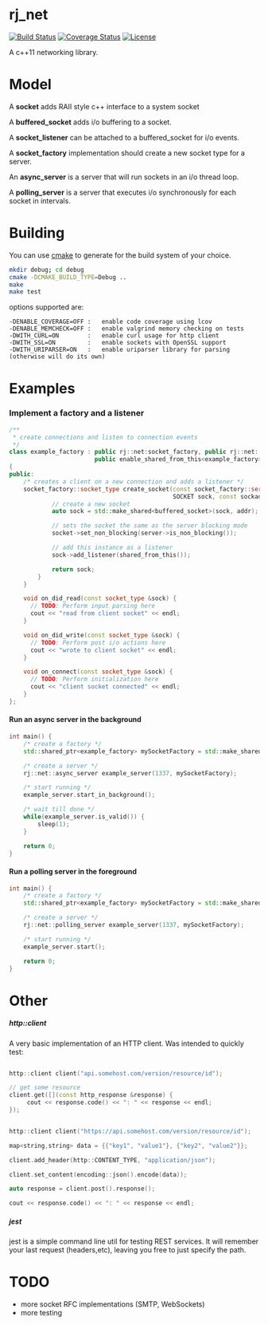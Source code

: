 rj_net
======

[![Build Status](http://img.shields.io/travis/ryjen/net/master.svg)](https://travis-ci.org/ryjen/net)
[![Coverage Status](http://img.shields.io/coveralls/ryjen/net/master.svg)](https://coveralls.io/github/ryjen/net?branch=master)
[![License](http://img.shields.io/:license-mit-blue.svg)](http://ryjen.mit-license.org)

A c++11 networking library.

Model
=====

A **socket** adds RAII style c++ interface to a system socket

A **buffered_socket** adds i/o buffering to a socket.

A **socket_listener** can be attached to a buffered_socket for i/o events.

A **socket_factory** implementation should create a new socket type for a server.

An **async_server** is a server that will run sockets in an i/o thread loop.

A **polling_server** is a server that executes i/o synchronously for each socket in intervals.


Building
========

You can use [cmake](https://cmake.org) to generate for the build system of your choice.

```bash
mkdir debug; cd debug
cmake -DCMAKE_BUILD_TYPE=Debug ..
make
make test
```

options supported are:

    -DENABLE_COVERAGE=OFF :   enable code coverage using lcov
    -DENABLE_MEMCHECK=OFF :   enable valgrind memory checking on tests
    -DWITH_CURL=ON        :   enable curl usage for http client
    -DWITH_SSL=ON         :   enable sockets with OpenSSL support
    -DWITH_URIPARSER=ON   :   enable uriparser library for parsing (otherwise will do its own)


Examples
========

### Implement a factory and a listener

```c++
/**
 * create connections and listen to connection events
 */
class example_factory : public rj::net:socket_factory, public rj::net::buffered_socket_listener,
                        public enable_shared_from_this<example_factory>
{
public:
    /* creates a client on a new connection and adds a listener */
    socket_factory::socket_type create_socket(const socket_factory::server_type &server,
                                              SOCKET sock, const sockaddr_in &addr) {
            // create a new socket
            auto sock = std::make_shared<buffered_socket>(sock, addr);

            // sets the socket the same as the server blocking mode
            socket->set_non_blocking(server->is_non_blocking());

            // add this instance as a listener
            sock->add_listener(shared_from_this());

            return sock;
        }
  	}

    void on_did_read(const socket_type &sock) {
      // TODO: Perform input parsing here
      cout << "read from client socket" << endl;
    }

    void on_did_write(const socket_type &sock) {
      // TODO: Perform post i/o actions here
      cout << "wrote to client socket" << endl;
    }

    void on_connect(const socket_type &sock) {
      // TODO: Perform initialization here
      cout << "client socket connected" << endl;
    }
};
```

#### Run an async server in the background

```c++
int main() {
    /* create a factory */
    std::shared_ptr<example_factory> mySocketFactory = std::make_shared<example_factory>();

    /* create a server */
    rj::net::async_server example_server(1337, mySocketFactory);

    /* start running */
    example_server.start_in_background();

    /* wait till done */
    while(example_server.is_valid()) {
        sleep(1);
    }

    return 0;
}

```


#### Run a polling server in the foreground

```c++
int main() {
    /* create a factory */
    std::shared_ptr<example_factory> mySocketFactory = std::make_shared<example_factory>();

    /* create a server */
    rj::net::polling_server example_server(1337, mySocketFactory);

    /* start running */
    example_server.start();

    return 0;
}

```

Other
=====

##### http::client
 
 A very basic implementation of an HTTP client. Was intended to quickly test:

```c++

http::client client("api.somehost.com/version/resource/id");

// get some resource
client.get([](const http_response &response) {
     cout << response.code() << ": " << response << endl;
});
```

```c++

http::client client("https://api.somehost.com/version/resource/id");

map<string,string> data = {{"key1", "value1"}, {"key2", "value2"}};

client.add_header(http::CONTENT_TYPE, "application/json");

client.set_content(encoding::json().encode(data));

auto response = client.post().response();

cout << response.code() << ": " << response << endl;

```

##### jest

jest is a simple command line util for testing REST services.  It will remember your last request (headers,etc), leaving you free to just specify the path.

TODO
====

* more socket RFC implementations (SMTP, WebSockets)
* more testing
